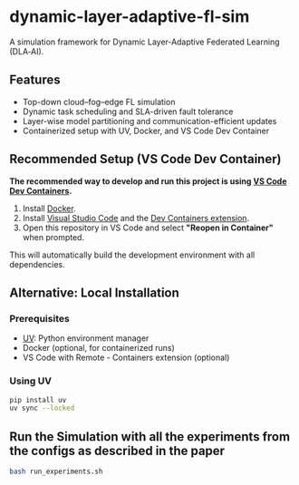 # dynamic-layer-adaptive-fl-sim

A simulation framework for Dynamic Layer‑Adaptive Federated Learning (DLA‑AI).

## Features
- Top-down cloud–fog–edge FL simulation
- Dynamic task scheduling and SLA-driven fault tolerance
- Layer-wise model partitioning and communication-efficient updates
- Containerized setup with UV, Docker, and VS Code Dev Container

## Recommended Setup (VS Code Dev Container)

**The recommended way to develop and run this project is using [VS Code Dev Containers](https://code.visualstudio.com/docs/devcontainers/containers).**

1. Install [Docker](https://www.docker.com/get-started).
2. Install [Visual Studio Code](https://code.visualstudio.com/) and the [Dev Containers extension](https://marketplace.visualstudio.com/items?itemName=ms-vscode-remote.remote-containers).
3. Open this repository in VS Code and select **"Reopen in Container"** when prompted.

This will automatically build the development environment with all dependencies.

## Alternative: Local Installation

### Prerequisites
- [UV](https://docs.astral.sh/uv): Python environment manager
- Docker (optional, for containerized runs)
- VS Code with Remote - Containers extension (optional)

### Using UV
```bash
pip install uv
uv sync --locked
```

## Run the Simulation with all the experiments from the configs as described in the paper
```bash
bash run_experiments.sh
```
